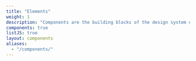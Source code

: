 ```yaml
---
title: "Elements"
weight: 1
description: "Components are the building blocks of the design system designed with users in mind."
components: true
listJS: true
layout: components
aliases:
  - "/components/"
---
```

